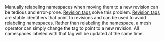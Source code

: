 ---
---
Manually relabeling namespaces when moving them to a new revision can be tedious and error-prone.
[Revision tags](/pt-br/docs/reference/commands/istioctl/#istioctl-tag) solve this problem.
[Revision tags](/pt-br/docs/reference/commands/istioctl/#istioctl-tag) are stable identifiers that point to revisions and can be used to avoid relabeling namespaces. Rather than relabeling the namespace, a mesh operator can simply change the tag to point to a new revision. All namespaces labeled with that tag will be updated at the same time.
